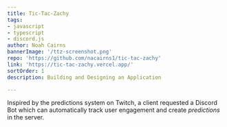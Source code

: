 ```yaml
---
title: Tic-Tac-Zachy
tags:
- javascript
- typescript
- discord.js
author: Noah Cairns
bannerImage: '/ttz-screenshot.png'
repo: 'https://github.com/nacairns1/tic-tac-zachy'
link: 'https://tic-tac-zachy.vercel.app/'
sortOrder: 1
description: Building and Designing an Application

---
```

Inspired by the predictions system on Twitch, a client requested a Discord Bot which can automatically track user engagement and create _predictions_ in the server. 
